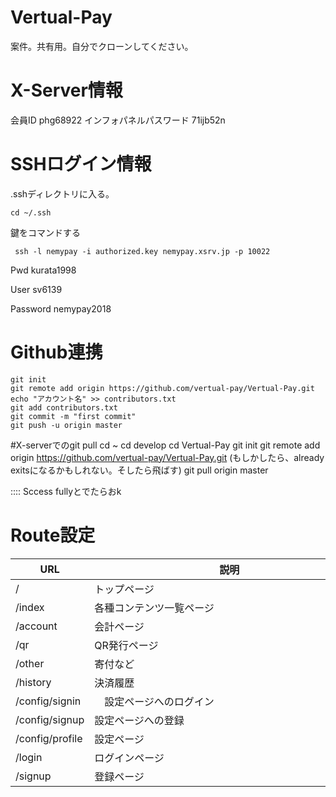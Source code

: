 # Vertual-Pay
案件。共有用。自分でクローンしてください。
# X-Server情報
会員ID
phg68922
インフォパネルパスワード 
71ijb52n
# SSHログイン情報
.sshディレクトリに入る。
```
cd ~/.ssh
```
鍵をコマンドする
```
 ssh -l nemypay -i authorized.key nemypay.xsrv.jp -p 10022
```

Pwd kurata1998

User sv6139

Password nemypay2018

# Github連携
```
git init
git remote add origin https://github.com/vertual-pay/Vertual-Pay.git
echo "アカウント名" >> contributors.txt
git add contributors.txt
git commit -m "first commit"
git push -u origin master
```

#X-serverでのgit pull 
cd ~
cd develop 
cd Vertual-Pay
git init 
git remote add origin https://github.com/vertual-pay/Vertual-Pay.git
(もしかしたら、already exitsになるかもしれない。そしたら飛ばす)
git pull origin master

::::
Sccess fullyとでたらおk

# Route設定
| URL | 説明 |
----|---- 
| /              | トップページ 　　　　　　　　　　　　　　　　　　　|
| /index         | 各種コンテンツ一覧ページ　|
| /account       | 会計ページ           |
| /qr            | QR発行ページ　　　　　　　　　　　　　　　　　　　|
| /other         | 寄付など　　　　　　　　　　　　　　　　　　　　　　　　　　|
| /history       | 決済履歴　　　　　　　　　　　　　　　　　　　　　　　　　|
| /config/signin |　設定ページへのログイン　　　　　|
| /config/signup | 設定ページへの登録　　　　　　　　　|
| /config/profile| 設定ページ　　　　　　　　　　　　　　　　　　　　　　|
| /login         | ログインページ　　　　　　　　　　　　　　　　　|
| /signup        | 登録ページ           | 
